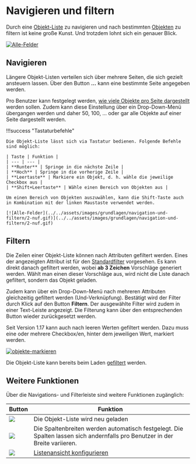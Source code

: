 # Navigieren und filtern

Durch eine [Objekt-Liste](index.md) zu navigieren und nach bestimmten [Objekten](../struktur-it-dokumentation.md) zu filtern ist keine große Kunst. Und trotzdem lohnt sich ein genauer Blick.

[![Alle-Felder](../../assets/images/grundlagen/navigation-und-filtern/1-nuf.png)](../../assets/images/grundlagen/navigation-und-filtern/1-nuf.png)

Navigieren
----------

Längere Objekt-Listen verteilen sich über mehrere Seiten, die sich gezielt ansteuern lassen. Über den Button **…** kann eine bestimmte Seite angegeben werden.

Pro Benutzer kann festgelegt werden, [wie viele Objekte pro Seite dargestellt](erweiterte-einstellungen.md) werden sollen. Zudem kann diese Einstellung über ein Drop-Down-Menü übergangen werden und daher 50, 100, … oder gar alle Objekte auf einer Seite dargestellt werden.

!!!success "Tastaturbefehle"

    Die Objekt-Liste lässt sich via Tastatur bedienen. Folgende Befehle sind möglich:

    | Taste | Funktion |
    | --- | --- |
    | **Runter** | Springe in die nächste Zeile |
    | **Hoch** | Springe in die vorherige Zeile |
    | **Leertaste** | Markiere ein Objekt, d. h. wähle die jeweilige Checkbox aus |
    | **Shift+Leertaste** | Wähle einen Bereich von Objekten aus |

    Um einen Bereich von Objekten auszuwählen, kann die Shift-Taste auch in Kombination mit der linken Maustaste verwendet werden.

    [![Alle-Felder](../../assets/images/grundlagen/navigation-und-filtern/2-nuf.gif)](../../assets/images/grundlagen/navigation-und-filtern/2-nuf.gif)

Filtern
-------

Die Zeilen einer Objekt-Liste können nach Attributen gefiltert werden. Eines der angezeigten Attribut ist für den [Standardfilter](listenansicht-konfigurieren.md) vorgesehen. Es kann direkt danach gefiltert werden, wobei **ab 3 Zeichen** Vorschläge generiert werden. Wählt man einen dieser Vorschläge aus, wird nicht die Liste danach gefiltert, sondern das Objekt geladen.

Zudem kann über ein Drop-Down-Menü nach mehreren Attributen gleichzeitig gefiltert werden (Und-Verknüpfung). Bestätigt wird der Filter durch Klick auf den Button **Filtern**. Der ausgewählte Filter wird zudem in einer Text-Leiste angezeigt. Die Filterung kann über den entsprechenden Button wieder zurückgesetzt werden.

Seit Version 1.17 kann auch nach leeren Werten gefiltert werden. Dazu muss eine oder mehrere Checkbox/en, hinter dem jeweiligen Wert, markiert werden.

[![objekte-markieren](../../assets/images/grundlagen/navigation-und-filtern/3-nuf.png)](../../assets/images/grundlagen/navigation-und-filtern/3-nuf.png)

Die Objekt-Liste kann bereits beim Laden [gefiltert](listenansicht-konfigurieren.md) werden.

Weitere Funktionen
------------------

Über die Navigations- und Filterleiste sind weitere Funktionen zugänglich:

|   Button  |   Funktion  |
| --- | --- |
| [![](../../assets/images/grundlagen/navigation-und-filtern/4-nuf.png)](../../assets/images/grundlagen/navigation-und-filtern/4-nuf.png) | Die Objekt-Liste wird neu geladen |
| [![](../../assets/images/grundlagen/navigation-und-filtern/5-nuf.png)](../../assets/images/grundlagen/navigation-und-filtern/5-nuf.png) | Die Spaltenbreiten werden automatisch festgelegt. Die Spalten lassen sich andernfalls pro Benutzer in der Breite variieren. |
| [![](../../assets/images/grundlagen/navigation-und-filtern/6-nuf.png)](../../assets/images/grundlagen/navigation-und-filtern/6-nuf.png) | [Listenansicht konfigurieren](listenansicht-konfigurieren.md) |